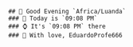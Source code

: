 
        ## 👋 Good Evening `Africa/Luanda`
        ### 📅 Today is `09:08 PM`
        ### ⌚ It's `09:08 PM` there
        ### 🎩 With love, EduardoProfe666 
        